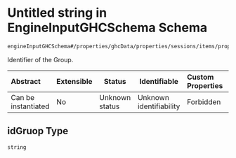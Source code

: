 # Untitled string in EngineInputGHCSchema Schema

```txt
engineInputGHCSchema#/properties/ghcData/properties/sessions/items/properties/refGroups/items/properties/idGruop
```

Identifier of the Group.


| Abstract            | Extensible | Status         | Identifiable            | Custom Properties | Additional Properties | Access Restrictions | Defined In                                                         |
| :------------------ | ---------- | -------------- | ----------------------- | :---------------- | --------------------- | ------------------- | ------------------------------------------------------------------ |
| Can be instantiated | No         | Unknown status | Unknown identifiability | Forbidden         | Allowed               | none                | [ghc.schema.json\*](../out/ghc.schema.json "open original schema") |

## idGruop Type

`string`
